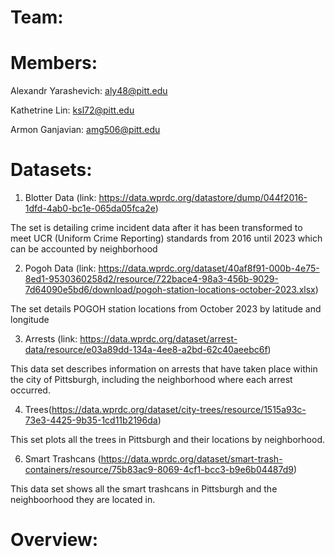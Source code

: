 # Team: 


# Members:
Alexandr Yarashevich: aly48@pitt.edu 

Kathetrine Lin: ksl72@pitt.edu

Armon Ganjavian: amg506@pitt.edu

# Datasets:
1. Blotter Data (link: https://data.wprdc.org/datastore/dump/044f2016-1dfd-4ab0-bc1e-065da05fca2e)

The set is detailing crime incident data after it has been transformed to meet UCR (Uniform Crime Reporting) standards from 2016 until 2023 which can be accounted by neighborhood

2. Pogoh Data (link: https://data.wprdc.org/dataset/40af8f91-000b-4e75-8ed1-9530360258d2/resource/722bace4-98a3-456b-9029-7d64090e5bd6/download/pogoh-station-locations-october-2023.xlsx)

The set details POGOH station locations from October 2023 by latitude and longitude

3. Arrests (link: https://data.wprdc.org/dataset/arrest-data/resource/e03a89dd-134a-4ee8-a2bd-62c40aeebc6f)

This data set describes information on arrests that have taken place within the city of Pittsburgh, including the neighborhood where each arrest occurred.

4. Trees(https://data.wprdc.org/dataset/city-trees/resource/1515a93c-73e3-4425-9b35-1cd11b2196da)

This set plots all the trees in Pittsburgh and their locations by neighborhood. 

6. Smart Trashcans (https://data.wprdc.org/dataset/smart-trash-containers/resource/75b83ac9-8069-4cf1-bcc3-b9e6b04487d9)

This data set shows all the smart trashcans in Pittsburgh and the neighboorhood they are located in.
# Overview:


